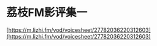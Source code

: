 # 荔枝FM影评集一

[https://m.lizhi.fm/vod/voicesheet/27782036220312603](https://m.lizhi.fm/vod/voicesheet/27782036220312603)
